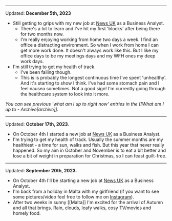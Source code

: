 ***

Updated: **December 5th, 2023**

- Still getting to grips with my new job at [News UK](https://en.wikipedia.org/wiki/News_UK) as a Business Analyst.
	- There's a lot to learn and I've hit my first 'blocks' after being there for two months now.
	- I'm really enjoying working from home two days a week. I find an office a distracting environment. So when I work from home I can get more work done. It doesn't always work like this. But I like my office days to be my meetings days and my WFH ones my deep work days.
- I'm still trying to get my health of track.
	- I've been failing though.
	- This is is probably the longest continuous time I've spent 'unhealthy'. And it's starting to show I think. I've had some stomach pain and I feel nausea sometimes. Not a good sign! I'm currently going through the healthcare system to look into it more.

*You can see previous 'what am I up to right now' entries in the [[What am I up to - Archive|archive]].*
 
***

Updated: **October 17th, 2023**.

- On October 4th I started a new job at [News UK](https://en.wikipedia.org/wiki/News_UK) as a Business Analyst.
- I'm trying to get my health of track. Usually the summer months are my healthiest - a time for sun, walks and fish. But this year that never really happened. So my aim in October and November is to eat a bit better and lose a bit of weight in preparation for Christmas, so I can feast guilt-free.

***

 Updated: **September 20th, 2023.**

- On October 4th I'll be starting a new job at [News UK](https://en.wikipedia.org/wiki/News_UK) as a Business Analyst.
- I'm back from a holiday in Malta with my girlfriend (if you want to see some pictures/video feel free to follow me on [Instagram](https://www.instagram.com/elliotontoast)).
- After two weeks in sunny [[Malta]] I'm excited for the arrival of Autumn and all that brings. Rain, clouds, leafy walks, cosy TV/movies and homely food.